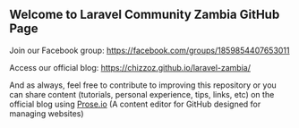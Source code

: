 ## Welcome to Laravel Community Zambia GitHub Page

Join our Facebook group: https://facebook.com/groups/1859854407653011

Access our official blog: https://chizzoz.github.io/laravel-zambia/

And as always, feel free to contribute to improving this repository or you can share content (tutorials, personal experience, tips, links, etc) on the official blog using [Prose.io](https://prose.io/) (A content editor for GitHub designed for managing websites)
